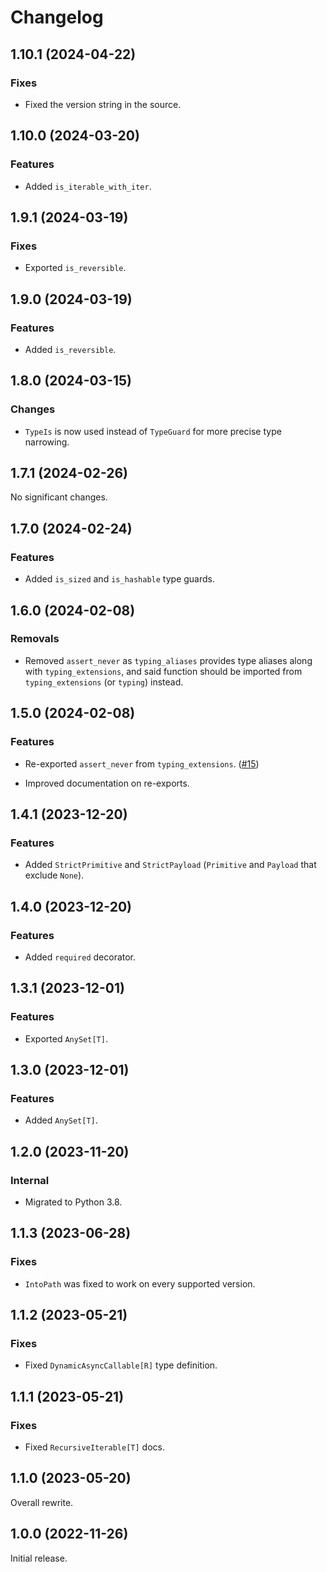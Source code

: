# Changelog

<!-- changelogging: start -->

## 1.10.1 (2024-04-22)

### Fixes

- Fixed the version string in the source.

## 1.10.0 (2024-03-20)

### Features

- Added `is_iterable_with_iter`.

## 1.9.1 (2024-03-19)

### Fixes

- Exported `is_reversible`.

## 1.9.0 (2024-03-19)

### Features

- Added `is_reversible`.

## 1.8.0 (2024-03-15)

### Changes

- `TypeIs` is now used instead of `TypeGuard` for more precise type narrowing.

## 1.7.1 (2024-02-26)

No significant changes.

## 1.7.0 (2024-02-24)

### Features

- Added `is_sized` and `is_hashable` type guards.

## 1.6.0 (2024-02-08)

### Removals

- Removed `assert_never` as `typing_aliases` provides type aliases along with `typing_extensions`,
  and said function should be imported from `typing_extensions` (or `typing`) instead.

## 1.5.0 (2024-02-08)

### Features

- Re-exported `assert_never` from `typing_extensions`.
  ([#15](https://github.com/nekitdev/typing-aliases/pull/15))

- Improved documentation on re-exports.

## 1.4.1 (2023-12-20)

### Features

- Added `StrictPrimitive` and `StrictPayload` (`Primitive` and `Payload` that exclude `None`).

## 1.4.0 (2023-12-20)

### Features

- Added `required` decorator.

## 1.3.1 (2023-12-01)

### Features

- Exported `AnySet[T]`.

## 1.3.0 (2023-12-01)

### Features

- Added `AnySet[T]`.

## 1.2.0 (2023-11-20)

### Internal

- Migrated to Python 3.8.

## 1.1.3 (2023-06-28)

### Fixes

- `IntoPath` was fixed to work on every supported version.

## 1.1.2 (2023-05-21)

### Fixes

- Fixed `DynamicAsyncCallable[R]` type definition.

## 1.1.1 (2023-05-21)

### Fixes

- Fixed `RecursiveIterable[T]` docs.

## 1.1.0 (2023-05-20)

Overall rewrite.

## 1.0.0 (2022-11-26)

Initial release.

